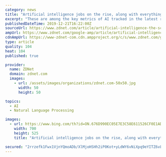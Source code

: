 ```yaml
---
category: news
title: "Artificial intelligence jobs on the rise, along with everything else AI"
excerpt: "These are among the key metrics of AI tracked in the latest release of the AI Index, an annual data update from Stanford University's Human-Centered Artificial Intelligence Institute published in partnership with McKinsey Global Institute. The index tracks AI growth across a range of metrics, from papers published to patents granted to ..."
publishedDateTime: 2019-12-21T16:22:00Z
sourceUrl: https://www.zdnet.com/article/artificial-intelligence-the-score/
ampUrl: https://www.zdnet.com/google-amp/article/artificial-intelligence-the-score/
cdnAmpUrl: https://www-zdnet-com.cdn.ampproject.org/c/s/www.zdnet.com/google-amp/article/artificial-intelligence-the-score/
type: article
quality: 104
heat: 104
published: true

provider:
  name: ZDNet
  domain: zdnet.com
  images:
    - url: /assets/images/organizations/zdnet.com-50x50.jpg
      width: 50
      height: 50

topics:
  - AI
  - Natural Language Processing

images:
  - url: https://www.bing.com/th?id=ON.676D990EC05E7E3C58E611526CF0E1AD
    width: 700
    height: 525
    title: "Artificial intelligence jobs on the rise, along with everything else AI"

secured: "2rrzefk1Fwx1VjnYQmoADb/XlMjoHSHh2iP0Kot+yLdWY6vNiXpq9eYITZ6vLymRAYbqUvogbvuiFptRUWb1ygnMQPDkG7LVM91I+cdJz27DhAKd+b/9eKxAYF855FdYAVEaZqw8vlBCvHUgAP2L617iVftHt3cItyLtzkwsbFT5fmYhSoL8/eQAfpiIXapaconXcuW9lBsZle4tKM/eOU97LY3DtDV7EEriIDWXYIXAp9l5fHcD2z05Xs8UxFpR6AORpuFE8GZ/VnMTgJng7g==;fAZYI3K3E/in9tDKogxB0A=="
---
```


